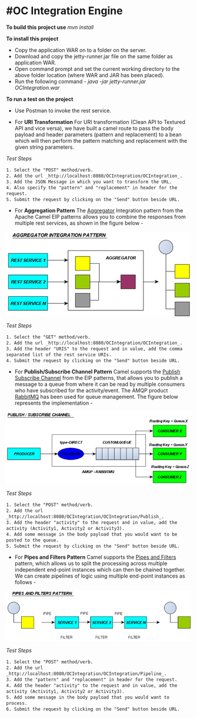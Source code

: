  #OC Integration Engine
=========================

**To build this project use**
_mvn install_

**To install this project** 
* Copy the application WAR on to a folder on the server.
* Download and copy the jetty-runner.jar file on the same folder as application WAR.
* Open command prompt and set the current working directory to the above folder location (where WAR and JAR has been placed).
* Run the following command - 
_java -jar jetty-runner.jar OCIntegration.war_

**To run a test on the project**
* Use Postman to invoke the rest service.


* For **URI Transformation**
For URI transformation (Clean API to Textured API and vice versa), we have built a camel route to pass the body payload and header parameters (pattern and replacement) to a bean which will then perform the pattern matching and replacement with the given string parameters.

*Test Steps*

	1. Select the "POST" method/verb.
	2. Add the url _http://localhost:8080/OCIntegration/OCIntegration_.
	3. Add the JSON Message in which you want to transform the URL.
	4. Also specify the "pattern" and "replacement" in header for the request.
	5. Submit the request by clicking on the "Send" button beside URL.



* For **Aggregation Pattern**
The [Aggregator](http://camel.apache.org/aggregator.html) Integration pattern from the Apache Camel EIP patterns allows you to combine the responses from multiple rest services, as shown in the figure below -

![Aggregator Pattern](images/Aggregator.bmp)

*Test Steps*

	1. Select the "GET" method/verb.
	2. Add the url _http://localhost:8080/OCIntegration/OCIntegration_.
	3. Add the header "URIS" to the request and in value, add the comma separated list of the rest service URIs.
	4. Submit the request by clicking on the "Send" button beside URL.


* For **Publish/Subscribe Channel Pattern**
Camel supports the [Publish Subscribe Channel](http://camel.apache.org/publish-subscribe-channel.html) from the EIP patterns, that allows you to publish a message to a queue from where it can be read by multiple consumers who have subscribed for the activity/event. The AMQP product [RabbitMQ](http://www.rabbitmq.com/) has been used for queue management. The figure below represents the implementation -
 
![Publish/Subscribe Channel Pattern](images/PubSub-channel.bmp)

*Test Steps*

	1. Select the "POST" method/verb.
	2. Add the url _http://localhost:8080/OCIntegration/OCIntegration/Publish_.
	3. Add the header "activity" to the request and in value, add the activity (Activity1, Activity2 or Activity3).
	4. Add some message in the body payload that you would want to be posted to the queue.
	5. Submit the request by clicking on the "Send" button beside URL.


* For **Pipes and Filters Pattern**
Camel supports the [Pipes and Filters](http://camel.apache.org/pipes-and-filters.html) pattern, which allows us to split the processing across multiple independent end-point instances which can then be chained together. We can create pipelines of logic using multiple end-point instances as follows -

![Pipes and Filters Pattern](images/PipesAndFilters.bmp)

*Test Steps*

	1. Select the "POST" method/verb.
	2. Add the url _http://localhost:8080/OCIntegration/OCIntegration/Pipeline_.
	3. Add the "pattern" and "replacement" in header for the request.
	4. Add the header "activity" to the request and in value, add the activity (Activity1, Activity2 or Activity3).
	5. Add some message in the body payload that you would want to process.
	6. Submit the request by clicking on the "Send" button beside URL.